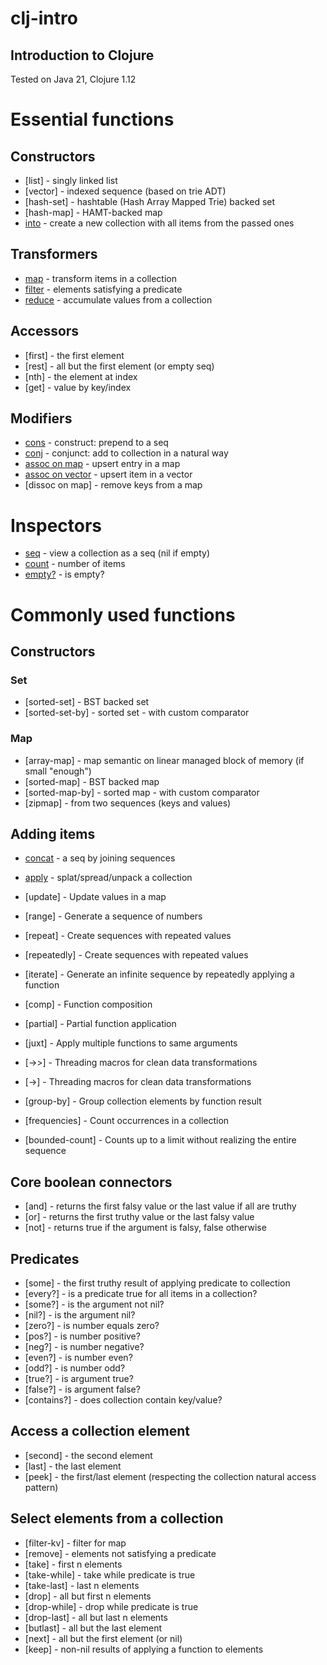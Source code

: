 # clj-intro
## Introduction to Clojure

Tested on Java 21, Clojure 1.12

# Essential functions

## Constructors
- [list] - singly linked list
- [vector] - indexed sequence (based on trie ADT)
- [hash-set] - hashtable (Hash Array Mapped Trie) backed set
- [hash-map] - HAMT-backed map
- [into](into.clj) - create a new collection with all items from the passed ones

## Transformers
- [map](map.clj) - transform items in a collection
- [filter](filter.clj) - elements satisfying a predicate
- [reduce](reduce.clj) - accumulate values from a collection

## Accessors
- [first] - the first element
- [rest] - all but the first element (or empty seq)
- [nth] - the element at index
- [get] - value by key/index

## Modifiers
- [cons](cons.clj) - construct: prepend to a seq
- [conj](conj.clj) - conjunct: add to collection in a natural way
- [assoc on map](assoc-map.clj) - upsert entry in a map
- [assoc on vector](assoc-vector.clj) - upsert item in a vector
- [dissoc on map] - remove keys from a map

# Inspectors
- [seq](seq.clj) - view a collection as a seq (nil if empty)
- [count](count.clj) - number of items
- [empty?](empty.clj) - is empty?

# Commonly used functions

## Constructors
### Set
- [sorted-set] - BST backed set
- [sorted-set-by] - sorted set - with custom comparator
### Map
- [array-map] - map semantic on linear managed block of memory (if small "enough")
- [sorted-map] - BST backed map
- [sorted-map-by] - sorted map - with custom comparator
- [zipmap] - from two sequences (keys and values)

## Adding items
- [concat](concat.clj) - a seq by joining sequences

- [apply](apply.clj) - splat/spread/unpack a collection
- [update] - Update values in a map
- [range] - Generate a sequence of numbers
- [repeat] - Create sequences with repeated values
- [repeatedly] - Create sequences with repeated values
- [iterate] - Generate an infinite sequence by repeatedly applying a function
- [comp] - Function composition
- [partial] - Partial function application
- [juxt] - Apply multiple functions to same arguments
- [->>] - Threading macros for clean data transformations
- [->] - Threading macros for clean data transformations
- [group-by] - Group collection elements by function result
- [frequencies] - Count occurrences in a collection
- [bounded-count] - Counts up to a limit without realizing the entire sequence

## Core boolean connectors
- [and] - returns the first falsy value or the last value if all are truthy
- [or] - returns the first truthy value or the last falsy value
- [not] - returns true if the argument is falsy, false otherwise

## Predicates
- [some] - the first truthy result of applying predicate to collection
- [every?] - is a predicate true for all items in a collection?
- [some?] - is the argument not nil?
- [nil?] - is the argument nil?
- [zero?] - is number equals zero?
- [pos?] - is number positive?
- [neg?] - is number negative?
- [even?] - is number even?
- [odd?] - is number odd?
- [true?] - is argument true?
- [false?] - is argument false?
- [contains?] - does collection contain key/value?

## Access a collection element
- [second] - the second element
- [last] - the last element
- [peek] - the first/last element (respecting the collection natural access pattern)

## Select elements from a collection
- [filter-kv] - filter for map
- [remove] - elements not satisfying a predicate
- [take] - first n elements
- [take-while] - take while predicate is true
- [take-last] - last n elements
- [drop] - all but first n elements
- [drop-while] - drop while predicate is true
- [drop-last] - all but last n elements
- [butlast] - all but the last element
- [next] - all but the first element (or nil)
- [keep] - non-nil results of applying a function to elements
